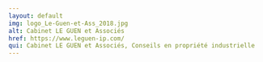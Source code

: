 ```yaml
---
layout: default
img: logo_Le-Guen-et-Ass_2018.jpg
alt: Cabinet LE GUEN et Associés
href: https://www.leguen-ip.com/
qui: Cabinet LE GUEN et Associés, Conseils en propriété industrielle
---
```

